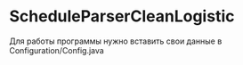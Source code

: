 ﻿# ScheduleParserCleanLogistic

 Для работы программы нужно вставить свои данные в Configuration/Config.java
